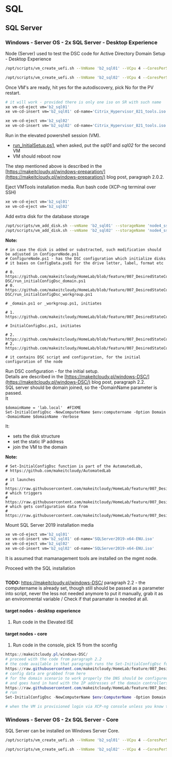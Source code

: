 # SQL

## SQL Server

### Windows - Server OS - 2x SQL Server - Desktop Experience

Node (Server) used to test the DSC code for Active Directory Domain Setup - Desktop Experience

```bash
/opt/scripts/vm_create_uefi.sh --VmName 'b2_sql01' --VCpu 4 --CoresPerSocket 2 --MemoryGB 4 --DiskGB 32 --ActivationExpiration 180 --TemplateName 'Windows Server 2022 (64-bit)' --IsoName 'w2k22dtc_2302_untd_nprmpt_uefi.iso' --IsoSRName 'node4_nfs' --NetworkName 'eth1-vlan1342' --Mac '12:B2:13:42:02:08' --StorageName 'node4_ssd_sdf' --VmDescription 'w2k22_sql01_SQL2019'

/opt/scripts/vm_create_uefi.sh --VmName 'b2_sql02' --VCpu 4 --CoresPerSocket 2 --MemoryGB 4 --DiskGB 32 --ActivationExpiration 180 --TemplateName 'Windows Server 2022 (64-bit)' --IsoName 'w2k22dtc_2302_untd_nprmpt_uefi.iso' --IsoSRName 'node4_nfs' --NetworkName 'eth1-vlan1342' --Mac '12:B2:13:42:02:09' --StorageName 'node4_ssd_sdg' --VmDescription 'w2k22_sql02_SQL2019'

```

Once VM's are ready, hit yes for the autodiscovery, pick No for the PV restart.


```bash
# it will work - provided there is only one iso on SR with such name
xe vm-cd-eject vm='b2_sql01'
xe vm-cd-insert vm='b2_sql01' cd-name='Citrix_Hypervisor_821_tools.iso'

xe vm-cd-eject vm='b2_sql02'
xe vm-cd-insert vm='b2_sql02' cd-name='Citrix_Hypervisor_821_tools.iso'

```

Run in the elevated powershell session (VM).

* [run_InitialSetup.ps1](https://raw.githubusercontent.com/makeitcloudy/HomeLab/feature/007_DesiredStateConfiguration/_blogPost/windows-preparation/run_initialSetup.ps1), when asked, put the *sql01* and *sql02* for the second VM
* VM should reboot now

The step mentioned above is described in the [https://makeitcloudy.pl/windows-preparation/](https://makeitcloudy.pl/windows-preparation/) blog post, paragraph 2.0.2.

Eject VMTools installation media. Run bash code (XCP-ng terminal over SSH)

```bash
xe vm-cd-eject vm='b2_sql01'
xe vm-cd-eject vm='b2_sql02'

```

Add extra disk for the database storage

```bash
/opt/scripts/vm_add_disk.sh --vmName 'b2_sql01' --storageName 'node4_ssd_sdd' --diskName 'b2_sql01_Sdrive' --deviceId 5 --diskGB 30  --description 'Sdrive_SQLDBdrive'
/opt/scripts/vm_add_disk.sh --vmName 'b2_sql02' --storageName 'node4_ssd_sde' --diskName 'b2_sql02_Sdrive' --deviceId 5 --diskGB 30  --description 'Sdrive_SQLDBdrive'

```

**Note:**

```code
# in case the disk is added or substracted, such modification should be adjusted in ConfigureNode.ps1
# ConfigureNode.ps1 - has the DSC configuration which initialize disks
# it bases on ConfigData.psd1 for the drive letter, label, format etc

# 0. https://github.com/makeitcloudy/HomeLab/blob/feature/007_DesiredStateConfiguration/_blogPost/windows-DSC/run_initialConfigDsc_domain.ps1
# 0. https://github.com/makeitcloudy/HomeLab/blob/feature/007_DesiredStateConfiguration/_blogPost/windows-DSC/run_initialConfigDsc_workgroup.ps1

# _domain.ps1 or _workgroup.ps1, initiates

# 1. https://github.com/makeitcloudy/HomeLab/blob/feature/007_DesiredStateConfiguration/000_targetNode/InitialConfigDsc.ps1

# InitialConfigDsc.ps1, initiates

# 2. https://github.com/makeitcloudy/HomeLab/blob/feature/007_DesiredStateConfiguration/000_initialConfig/ConfigureNode.ps1
# 2. https://github.com/makeitcloudy/HomeLab/blob/feature/007_DesiredStateConfiguration/000_initialConfig/ConfigData.psd1

# it contains DSC script and configuration, for the initial configuration of the node
```

Run DSC configuration - for the initial setup.  
Details are described in the [https://makeitcloudy.pl/windows-DSC/](https://makeitcloudy.pl/windows-DSC/) blog post, paragraph 2.2.  
SQL server should be domain joined, so the -DomainName parameter is passed.  
It 

```
$domainName = 'lab.local'  #FIXME
Set-InitialConfigDsc -NewComputerName $env:computername -Option Domain -DomainName $domainName -Verbose

```

It:

* sets the disk structure
* set the static IP address
* join the VM to the domain

**Note:**

```
# Set-InitialConfigDsc function is part of the AutomatedLab,
# https://github.com/makeitcloudy/AutomatedLab

# it launches 
# https://raw.githubusercontent.com/makeitcloudy/HomeLab/feature/007_DesiredStateConfiguration/000_targetNode/InitialConfigDsc.ps1
# which triggers
# https://raw.githubusercontent.com/makeitcloudy/HomeLab/feature/007_DesiredStateConfiguration\ConfigureNode.ps1
# which gets configuration data from 
# https://raw.githubusercontent.com/makeitcloudy/HomeLab/feature/007_DesiredStateConfiguration\ConfigData.psd1
```


Mount SQL Server 2019 installation media

```bash
xe vm-cd-eject vm='b2_sql01'
xe vm-cd-insert vm='b2_sql01' cd-name='SQLServer2019-x64-ENU.iso'
xe vm-cd-eject vm='b2_sql02'
xe vm-cd-insert vm='b2_sql02' cd-name='SQLServer2019-x64-ENU.iso'

```

It is assumed that mamanagement tools are installed on the mgmt node.

Proceed with the SQL installation

```powershell

```


**TODO:** https://makeitcloudy.pl/windows-DSC/ paragraph 2.2 - the computername is already set, though still should be passed as a parameter into script, never the less not needed anymore to put it manually, grab it as an environmental variable / Check if that paramater is needed at all.

#### target nodes - desktop experience

1. Run code in the Elevated ISE

#### target nodes - core

1. Run code in the console, pick 15 from the sconfig

```powershell
https://makeitcloudy.pl/windows-DSC/
# proceed with the code from paragraph 2.2
# the code available in that paragraph runs the Set-InitialConfigDsc function which triggers the the code 
https://raw.githubusercontent.com/makeitcloudy/HomeLab/feature/007_DesiredStateConfiguration/000_targetNode/InitialConfigDsc.ps1
# config data are grabbed from here
# for the domain scenario to work properly the DNS should be configured properly (DomainDnsServers)
# and goes hand in hand with the IP addresses of the domain controllers 
https://raw.githubusercontent.com/makeitcloudy/HomeLab/feature/007_DesiredStateConfiguration/000_initialConfig/ConfigData.psd1
# run 
Set-InitialConfigDsc -NewComputerName $env:ComputerName -Option Domain -Verbose

# when the VM is provisioned login via XCP-ng console unless you know the IP address
```

### Windows - Server OS - 2x SQL Server - Core

SQL Server can be installed on Windows Server Core.

```bash
/opt/scripts/vm_create_uefi.sh --VmName 'b2_sql01' --VCpu 4 --CoresPerSocket 2 --MemoryGB 2 --DiskGB 32 --ActivationExpiration 180 --TemplateName 'Windows Server 2022 (64-bit)' --IsoName 'w2k22dtc_2302_core_untd_nprmpt_uefi.iso' --IsoSRName 'node4_nfs' --NetworkName 'eth1-vlan1342' --Mac '12:B2:13:42:02:08' --StorageName 'node4_ssd_sdf' --VmDescription 'w2k22_sql01_SQL2019_core'

/opt/scripts/vm_create_uefi.sh --VmName 'b2_sql02' --VCpu 4 --CoresPerSocket 2 --MemoryGB 2 --DiskGB 32 --ActivationExpiration 180 --TemplateName 'Windows Server 2022 (64-bit)' --IsoName 'w2k22dtc_2302_core_untd_nprmpt_uefi.iso' --IsoSRName 'node4_nfs' --NetworkName 'eth1-vlan1342' --Mac '12:B2:13:42:02:09' --StorageName 'node4_ssd_sdg' --VmDescription 'w2k22_sql02_SQL2019_core'

```